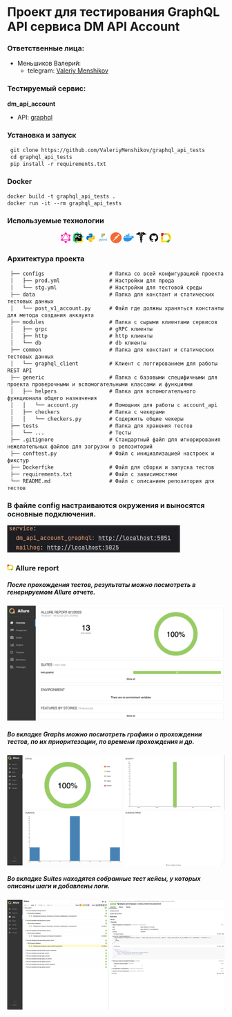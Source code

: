# Проект для тестирования GraphQL API сервиса DM API Account


### Ответственные лица:

* Меньшиков Валерий:
  * telegram: [Valeriy Menshikov](https://t.me/valeriy_menshikov)

  

### Тестируемый сервис:
**dm_api_account**
* API: [graphql](http://5.63.153.31:5051/graphql)


### Установка и запуск
```shell
 git clone https://github.com/ValeriyMenshikov/graphql_api_tests
 cd graphql_api_tests
 pip install -r requirements.txt
```

### Docker
```shell
docker build -t graphql_api_tests . 
docker run -it --rm graphql_api_tests
```
 

### Используемые технологии
<p  align="center">
  <code><img width="5%" title="Pycharm" src="images/logo_stacks/graphql.png"></code>
  <code><img width="5%" title="Pycharm" src="images/logo_stacks/pycharm.png"></code>
  <code><img width="5%" title="Python" src="images/logo_stacks/python.png"></code>
  <code><img width="5%" title="Pytest" src="images/logo_stacks/pytest.png"></code>
  <code><img width="5%" title="Postman" src="images/logo_stacks/postman.png"></code>
  <code><img width="5%" title="Docker" src="images/logo_stacks/docker.png"></code>
  <code><img width="5%" title="Requests" src="images/logo_stacks/requests.png"></code>
  <code><img width="5%" title="GitHub" src="images/logo_stacks/github.png"></code>
  <code><img width="5%" title="Allure Report" src="images/logo_stacks/allure_report.png"></code>
</p>

### Архитектура проекта

```
 ├── configs                     # Папка со всей конфигурацией проекта
 │   ├── prod.yml                # Настройки для прода
 │   └── stg.yml                 # Настройки для тестовой среды
 ├── data                        # Папка для констант и статических тестовых данных
 │   └── post_v1_account.py      # Файл где должны храняться константы для метода создания аккаунта
 ├── modules                     # Папка с сырыми клиентами сервисов
 │   ├── grpc                    # gRPC клиенты
 │   ├── http                    # http клиенты
 │   └── db                      # db клиенты
 ├── common                      # Папка для констант и статических тестовых данных
 │   └── graphql_client          # Клиент с логгированием для работы REST API
 ├── generic                     # Папка с базовыми специфичными для проекта проверочными и вспомогательными классами и функциями
 │   ├── helpers                 # Папка для вспомогательного функционала общего назначения 
 │   │   └── account.py          # Помощник для работы с account_api
 │   ├── checkers                # Папка с чекерами
 │   │   └── сheckers.py         # Содержить общие чекеры
 ├── tests                       # Папка для хранения тестов
 │   └── ...                     # Тесты
 ├── .gitignore                  # Стандартный файл для игнорирования нежелательных файлов для загрузки в репозиторий
 ├── conftest.py                 # Файл с инициализацией настроек и фикстур
 ├── Dockerfike                  # Файл для сборки и запуска тестов
 ├── requirements.txt            # Файл с зависимостями
 └── README.md                   # Файл с описанием репозитория для тестов
```
### В файле config настраиваются окружения и выносятся основные подключения.
![This is an image](images/screenshots/config.png)



### <img width="3%" title="Allure Report" src="images/logo_stacks/allure_report.png"> Allure report
##### После прохождения тестов, результаты можно посмотреть в генерируемом Allure отчете.
![This is an image](images/screenshots/allure-report.png)

##### Во вкладке Graphs можно посмотреть графики о прохождении тестов, по их приоритезации, по времени прохождения и др.
![This is an image](images/screenshots/allure-graphs.png)

##### Во вкладке Suites находятся собранные тест кейсы, у которых описаны шаги и добавлены логи.
![This is an image](images/screenshots/allure-suites.png)


